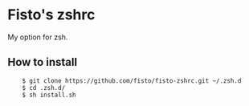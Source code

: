 Fisto's zshrc
=============

My option for zsh.

## How to install ##

        $ git clone https://github.com/fisto/fisto-zshrc.git ~/.zsh.d
        $ cd .zsh.d/
        $ sh install.sh
